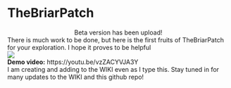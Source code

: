 # TheBriarPatch
<center>Beta version has been upload!</center> 
There is much work to be done, but here is the first fruits of TheBriarPatch for your exploration.  I hope it proves to be helpful
<br>
<img src="https://raw.githubusercontent.com/musicmancorley/TheBriarPatch/master/thebriarpatch.png"><br>
<b>Demo video:</b> https://youtu.be/vzZACYVJA3Y
<br>
I am creating and adding to the WIKI even as I type this.  Stay tuned in for many updates to the WIKI and this github repo!
